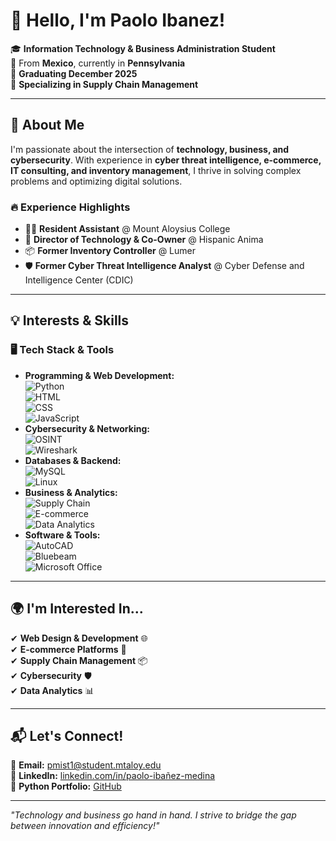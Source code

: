 # 👋 Hello, I'm Paolo Ibanez!

🎓 **Information Technology & Business Administration Student**  
📍 From **Mexico**, currently in **Pennsylvania**  
📅 **Graduating December 2025**  
🎯 **Specializing in Supply Chain Management**  

---

## 🚀 About Me  
I'm passionate about the intersection of **technology, business, and cybersecurity**. With experience in **cyber threat intelligence, e-commerce, IT consulting, and inventory management**, I thrive in solving complex problems and optimizing digital solutions.

### 🔥 Experience Highlights  
- 👨‍💻 **Resident Assistant** @ Mount Aloysius College  
- 🏢 **Director of Technology & Co-Owner** @ Hispanic Anima  
- 📦 **Former Inventory Controller** @ Lumer  
- 🛡️ **Former Cyber Threat Intelligence Analyst** @ Cyber Defense and Intelligence Center (CDIC)  

---

## 💡 Interests & Skills  

### 🖥️ **Tech Stack & Tools**  
- **Programming & Web Development:**  
  ![Python](https://img.shields.io/badge/-Python-3776AB?style=flat&logo=python&logoColor=white)  
  ![HTML](https://img.shields.io/badge/-HTML-E34F26?style=flat&logo=html5&logoColor=white)  
  ![CSS](https://img.shields.io/badge/-CSS-1572B6?style=flat&logo=css3&logoColor=white)  
  ![JavaScript](https://img.shields.io/badge/-JavaScript-F7DF1E?style=flat&logo=javascript&logoColor=black)  
- **Cybersecurity & Networking:**  
  ![OSINT](https://img.shields.io/badge/-OSINT-00599C?style=flat)  
  ![Wireshark](https://img.shields.io/badge/-Wireshark-1679A7?style=flat&logo=wireshark&logoColor=white)  
- **Databases & Backend:**  
  ![MySQL](https://img.shields.io/badge/-MySQL-4479A1?style=flat&logo=mysql&logoColor=white)  
  ![Linux](https://img.shields.io/badge/-Linux-FCC624?style=flat&logo=linux&logoColor=black)  
- **Business & Analytics:**  
  ![Supply Chain](https://img.shields.io/badge/-Supply_Chain-4CAF50?style=flat)  
  ![E-commerce](https://img.shields.io/badge/-E--commerce-ff9800?style=flat)  
  ![Data Analytics](https://img.shields.io/badge/-Data_Analytics-2196F3?style=flat)  
- **Software & Tools:**  
  ![AutoCAD](https://img.shields.io/badge/-AutoCAD-EE3124?style=flat)  
  ![Bluebeam](https://img.shields.io/badge/-Bluebeam-0033A0?style=flat)  
  ![Microsoft Office](https://img.shields.io/badge/-Microsoft_Office-D83B01?style=flat&logo=microsoft-office&logoColor=white)  

---

## 🌍 I'm Interested In...  
✔ **Web Design & Development** 🌐  
✔ **E-commerce Platforms** 🛒  
✔ **Supply Chain Management** 📦  
✔ **Cybersecurity** 🛡️  
✔ **Data Analytics** 📊  

---

## 📬 Let's Connect!  
📩 **Email:** pmist1@student.mtaloy.edu  
💼 **LinkedIn:** [linkedin.com/in/paolo-ibañez-medina](www.linkedin.com/in/paolo-ibáñez-medina)  
🐍 **Python Portfolio:** [GitHub](https://github.com/PaoloIbanez)  

---

 *"Technology and business go hand in hand. I strive to bridge the gap between innovation and efficiency!"* 

